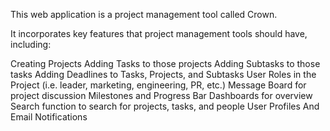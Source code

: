 This web application is a project management tool called Crown.

It incorporates key features that project management tools should have, including:

Creating Projects
Adding Tasks to those projects
Adding Subtasks to those tasks
Adding Deadlines to Tasks, Projects, and Subtasks
User Roles in the Project (i.e. leader, marketing, engineering, PR, etc.)
Message Board for project discussion
Milestones and Progress Bar
Dashboards for overview
Search function to search for projects, tasks, and people
User Profiles
And Email Notifications
